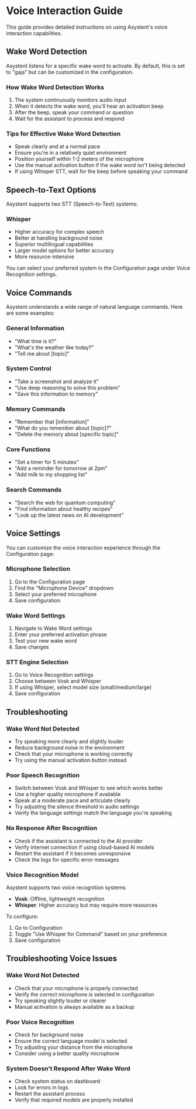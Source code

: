 # Voice Interaction Guide

This guide provides detailed instructions on using Asystent's voice interaction capabilities.

## Wake Word Detection

Asystent listens for a specific wake word to activate. By default, this is set to "gaja" but can be customized in the configuration.

### How Wake Word Detection Works

1. The system continuously monitors audio input
2. When it detects the wake word, you'll hear an activation beep
3. After the beep, speak your command or question
4. Wait for the assistant to process and respond

### Tips for Effective Wake Word Detection

- Speak clearly and at a normal pace
- Ensure you're in a relatively quiet environment
- Position yourself within 1-2 meters of the microphone
- Use the manual activation button if the wake word isn't being detected
- If using Whisper STT, wait for the beep before speaking your command

## Speech-to-Text Options

Asystent supports two STT (Speech-to-Text) systems:

### Whisper
- Higher accuracy for complex speech
- Better at handling background noise
- Superior multilingual capabilities
- Larger model options for better accuracy
- More resource-intensive

You can select your preferred system in the Configuration page under Voice Recognition settings.

## Voice Commands

Asystent understands a wide range of natural language commands. Here are some examples:

### General Information
- "What time is it?"
- "What's the weather like today?"
- "Tell me about [topic]"

### System Control
- "Take a screenshot and analyze it"
- "Use deep reasoning to solve this problem"
- "Save this information to memory"

### Memory Commands
- "Remember that [information]"
- "What do you remember about [topic]?"
- "Delete the memory about [specific topic]"

### Core Functions
- "Set a timer for 5 minutes"
- "Add a reminder for tomorrow at 2pm"
- "Add milk to my shopping list"

### Search Commands
- "Search the web for quantum computing"
- "Find information about healthy recipes"
- "Look up the latest news on AI development"

## Voice Settings

You can customize the voice interaction experience through the Configuration page:

### Microphone Selection
1. Go to the Configuration page
2. Find the "Microphone Device" dropdown
3. Select your preferred microphone
4. Save configuration

### Wake Word Settings
1. Navigate to Wake Word settings
2. Enter your preferred activation phrase
3. Test your new wake word
4. Save changes

### STT Engine Selection
1. Go to Voice Recognition settings
2. Choose between Vosk and Whisper
3. If using Whisper, select model size (small/medium/large)
4. Save configuration

## Troubleshooting

### Wake Word Not Detected
- Try speaking more clearly and slightly louder
- Reduce background noise in the environment
- Check that your microphone is working correctly
- Try using the manual activation button instead

### Poor Speech Recognition
- Switch between Vosk and Whisper to see which works better
- Use a higher quality microphone if available
- Speak at a moderate pace and articulate clearly
- Try adjusting the silence threshold in audio settings
- Verify the language settings match the language you're speaking

### No Response After Recognition
- Check if the assistant is connected to the AI provider
- Verify internet connection if using cloud-based AI models
- Restart the assistant if it becomes unresponsive
- Check the logs for specific error messages

### Voice Recognition Model
Asystent supports two voice recognition systems:

- **Vosk**: Offline, lightweight recognition
- **Whisper**: Higher accuracy but may require more resources

To configure:
1. Go to Configuration
2. Toggle "Use Whisper for Command" based on your preference
3. Save configuration

## Troubleshooting Voice Issues

### Wake Word Not Detected
- Check that your microphone is properly connected
- Verify the correct microphone is selected in configuration
- Try speaking slightly louder or clearer
- Manual activation is always available as a backup

### Poor Voice Recognition
- Check for background noise
- Ensure the correct language model is selected
- Try adjusting your distance from the microphone
- Consider using a better quality microphone

### System Doesn't Respond After Wake Word
- Check system status on dashboard
- Look for errors in logs
- Restart the assistant process
- Verify that required models are properly installed
